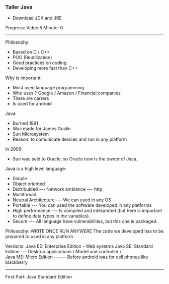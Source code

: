 ### Taller Java

- Download JDK and JRE


Progress: Video:5 Minute: 0

-----
Philosophy:
- Based on C / C++
- POO (Reutilization)
- Good practices on coding
- Developing more fast than C++

Why is important:
- Most used language programming
- Who uses ?
    Google / Amazon / Financial companies
- There are carrers
- Is used for android

Java:
- Burned 1991 
- Was made for James Goslin
- Sun Microsystem
- Reason: to comunicate devices and run in any platform

In 2009:
- Sun was sold to Oracle, so Oracle now is the owner of Java.

Java is a high level language:
- Simple
- Object oriented
- Distribuided --- Network ambiance --- http
- Multithread
- Neutral Architecture --- We can used in any OS
- Portable --- You can used the software developed in any platforms
- High performance --- Is compiled and interpreted (but here is important to define data types in the variables).
- Secure --- All language have vulnerabilities, but this one is packaged.

Philosophy: WRITE ONCE RUN ANYWERE
The code we developed has to be prepared to used in any platform.

Versions:
Java EE: Enterprise Edition - Web systems
Java SE: Standard Edition --- Desktop applications / Model and controller /  
Java ME: Micro Edition ------ Before android was for cell phones like blackberry

----

First Part: Java Standard Edition













